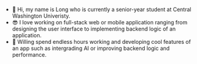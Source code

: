 - 👋 Hi, my name is Long who is currently a senior-year student at Central Washington Univeristy.
- 😎 I love working on full-stack web or mobile application ranging from designing the user interface to implementing backend logic of an application.
- 🚀 Willing spend endless hours working and developing cool features of an app such as intergrading AI or improving backend logic and performance. 

<!---
longleDevops/longleDevops is a ✨ special ✨ repository because its `README.md` (this file) appears on your GitHub profile.
You can click the Preview link to take a look at your changes.
--->
